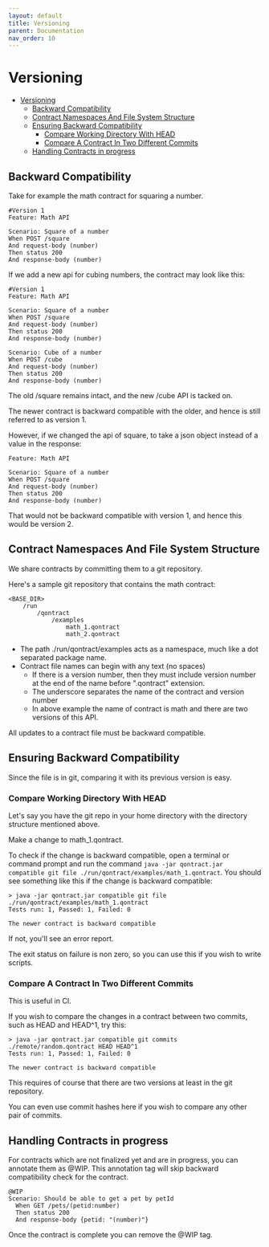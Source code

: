 ```yaml
---
layout: default
title: Versioning
parent: Documentation
nav_order: 10
---
```

Versioning
==========

- [Versioning](#versioning)
  - [Backward Compatibility](#backward-compatibility)
  - [Contract Namespaces And File System Structure](#contract-namespaces-and-file-system-structure)
  - [Ensuring Backward Compatibility](#ensuring-backward-compatibility)
    - [Compare Working Directory With HEAD](#compare-working-directory-with-head)
    - [Compare A Contract In Two Different Commits](#compare-a-contract-in-two-different-commits)
  - [Handling Contracts in progress](#handling-contracts-in-progress)

## Backward Compatibility

Take for example the math contract for squaring a number.

```gherkin
#Version 1
Feature: Math API

Scenario: Square of a number
When POST /square
And request-body (number)
Then status 200
And response-body (number)
```

If we add a new api for cubing numbers, the contract may look like this:

```gherkin
#Version 1
Feature: Math API

Scenario: Square of a number
When POST /square
And request-body (number)
Then status 200
And response-body (number)

Scenario: Cube of a number
When POST /cube
And request-body (number)
Then status 200
And response-body (number)
```

The old /square remains intact, and the new /cube API is tacked on.

The newer contract is backward compatible with the older, and hence is still referred to as version 1.

However, if we changed the api of square, to take a json object instead of a value in the response:

```gherkin
Feature: Math API

Scenario: Square of a number
When POST /square
And request-body (number)
Then status 200
And response-body (number)
```

That would not be backward compatible with version 1, and hence this would be version 2.

## Contract Namespaces And File System Structure

We share contracts by committing them to a git repository.

Here's a sample git repository that contains the math contract:

```
<BASE_DIR>
    /run
        /qontract
            /examples
                math_1.qontract
                math_2.qontract
```

- The path ./run/qontract/examples acts as a namespace, much like a dot separated package name.
- Contract file names can begin with any text (no spaces)
    - If there is a version number, then they must include version number at the end of the name before ".qontract" extension.
    - The underscore separates the name of the contract and version number
    - In above example the name of contract is math and there are two versions of this API.

All updates to a contract file must be backward compatible.

## Ensuring Backward Compatibility

Since the file is in git, comparing it with its previous version is easy.

### Compare Working Directory With HEAD

Let's say you have the git repo in your home directory with the directory structure mentioned above.

Make a change to math_1.qontract.

To check if the change is backward compatible, open a terminal or command prompt and run the command `java -jar qontract.jar compatible git file ./run/qontract/examples/math_1.qontract`. You should see something like this if the change is backward compatible:

```shell
> java -jar qontract.jar compatible git file ./run/qontract/examples/math_1.qontract
Tests run: 1, Passed: 1, Failed: 0

The newer contract is backward compatible
```

If not, you'll see an error report.

The exit status on failure is non zero, so you can use this if you wish to write scripts.

### Compare A Contract In Two Different Commits

This is useful in CI.

If you wish to compare the changes in a contract between two commits, such as HEAD and HEAD^1, try this:

```shell
> java -jar qontract.jar compatible git commits ./remote/random.qontract HEAD HEAD^1
Tests run: 1, Passed: 1, Failed: 0

The newer contract is backward compatible
```

This requires of course that there are two versions at least in the git repository.

You can even use commit hashes here if you wish to compare any other pair of commits.

## Handling Contracts in progress

For contracts which are not finalized yet and are in progress, you can annotate them as @WIP. This annotation tag will skip backward compatibility check for the contract. 

```gherkin
@WIP
Scenario: Should be able to get a pet by petId
  When GET /pets/(petid:number)
  Then status 200
  And response-body {petid: "(number)"}
```
Once the contract is complete you can remove the @WIP tag.
